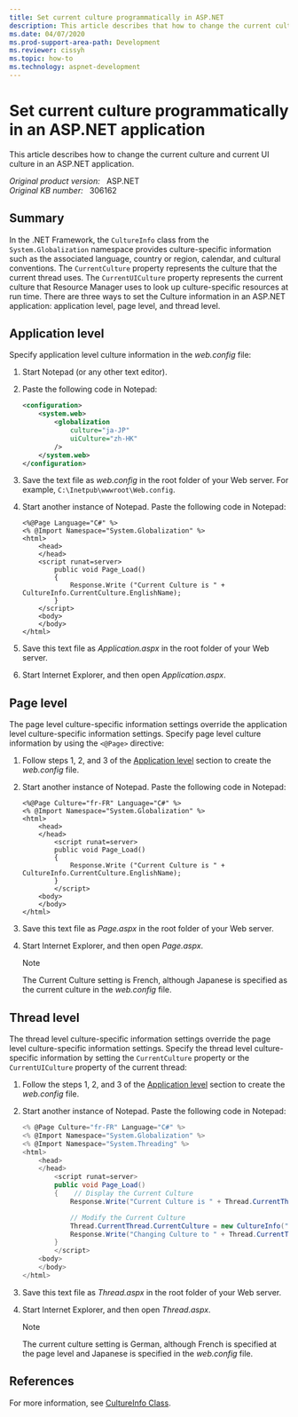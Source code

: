 ```yaml
---
title: Set current culture programmatically in ASP.NET
description: This article describes that how to change the current culture and CurrentUICulture in an ASP.NET application.
ms.date: 04/07/2020
ms.prod-support-area-path: Development
ms.reviewer: cissyh
ms.topic: how-to
ms.technology: aspnet-development
---
```

# Set current culture programmatically in an ASP.NET application

This article describes how to change the current culture and current UI culture in an ASP.NET application.

_Original product version:_ &nbsp; ASP.NET  
_Original KB number:_ &nbsp; 306162

## Summary

In the .NET Framework, the `CultureInfo` class from the `System.Globalization` namespace provides culture-specific information such as the associated language, country or region, calendar, and cultural conventions. The `CurrentCulture` property represents the culture that the current thread uses. The `CurrentUICulture` property represents the current culture that Resource Manager uses to look up culture-specific resources at run time. There are three ways to set the Culture information in an ASP.NET application: application level, page level, and thread level.

## Application level

Specify application level culture information in the *web.config* file:

1. Start Notepad (or any other text editor).
2. Paste the following code in Notepad:

    ```xml
    <configuration>
        <system.web>
            <globalization
                culture="ja-JP"
                uiCulture="zh-HK"
            />
        </system.web>
    </configuration>
    ```

3. Save the text file as *web.config* in the root folder of your Web server. For example, `C:\Inetpub\wwwroot\Web.config`.
4. Start another instance of Notepad. Paste the following code in Notepad:

    ```aspx-csharp
    <%@Page Language="C#" %>
    <% @Import Namespace="System.Globalization" %>
    <html>
        <head>
        </head>
        <script runat=server>
            public void Page_Load()
            {
                Response.Write ("Current Culture is " + CultureInfo.CurrentCulture.EnglishName);
            }
        </script>
        <body>
        </body>
    </html>
    ```

5. Save this text file as *Application.aspx* in the root folder of your Web server.
6. Start Internet Explorer, and then open *Application.aspx*.

## Page level

The page level culture-specific information settings override the application level culture-specific information settings. Specify page level culture information by using the `<@Page>` directive:

1. Follow steps 1, 2, and 3 of the [Application level](#application-level) section to create the *web.config* file.
2. Start another instance of Notepad. Paste the following code in Notepad:

    ```aspx-csharp
    <%@Page Culture="fr-FR" Language="C#" %>
    <% @Import Namespace="System.Globalization" %>
    <html>
        <head>
        </head>
            <script runat=server>
            public void Page_Load()
            {
                Response.Write ("Current Culture is " + CultureInfo.CurrentCulture.EnglishName);
            }
            </script>
        <body>
        </body>
    </html>
    ```

3. Save this text file as *Page.aspx* in the root folder of your Web server.
4. Start Internet Explorer, and then open *Page.aspx*.
    > [!NOTE]
    > The Current Culture setting is French, although Japanese is specified as the current culture in the *web.config* file.

## Thread level

The thread level culture-specific information settings override the page level culture-specific information settings. Specify the thread level culture-specific information by setting the `CurrentCulture` property or the `CurrentUICulture` property of the current thread:

1. Follow the steps 1, 2, and 3 of the [Application level](#application-level) section to create the *web.config* file.
2. Start another instance of Notepad. Paste the following code in Notepad:

    ```csharp
    <% @Page Culture="fr-FR" Language="C#" %>
    <% @Import Namespace="System.Globalization" %>
    <% @Import Namespace="System.Threading" %>
    <html>
        <head>
        </head>
            <script runat=server>
            public void Page_Load()
            {    // Display the Current Culture
                Response.Write("Current Culture is " + Thread.CurrentThread.CurrentCulture.EnglishName + "<br>");

                // Modify the Current Culture
                Thread.CurrentThread.CurrentCulture = new CultureInfo("de-DE");
                Response.Write("Changing Culture to " + Thread.CurrentThread.CurrentCulture.EnglishName + "<br>");
            }
            </script>
        <body>
        </body>
    </html>
    ```

3. Save this text file as *Thread.aspx* in the root folder of your Web server.
4. Start Internet Explorer, and then open *Thread.aspx*.

    > [!NOTE]
    > The current culture setting is German, although French is specified at the page level and Japanese is specified in the *web.config* file.

## References

For more information, see [CultureInfo Class](/dotnet/api/system.globalization.cultureinfo).
